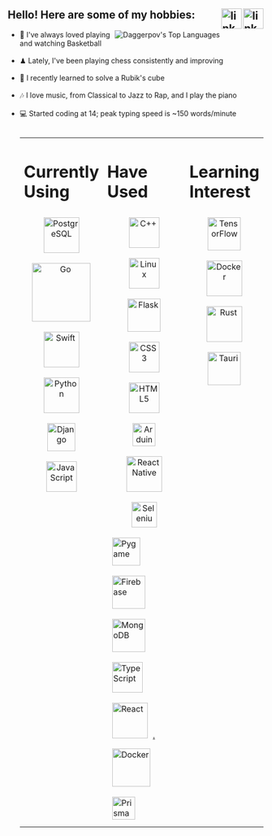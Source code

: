 <!-- target="_blank" doesn't appear to work in this markdown language, and neither do rel="external" or onclick="window.open(this.href,'_blank');return false;"!-->

<h2>Hello! Here are some of my hobbies:
    <a href="https://www.linkedin.com/in/danielagapov" target="_blank">
      <img align="right" src=https://img.shields.io/badge/linkedin-%231E77B5.svg?&style=for-the-badge&logo=linkedin&logoColor=white alt=linkedin style="margin-bottom: 5px;" height="40"/>   </a>
    <a href="https://www.instagram.com/ldh_codeclub/" target="_blank">
      <img align="right" src=https://img.shields.io/badge/LDH_CodeClub-E4405F?style=for-the-badge&logo=instagram&logoColor=white alt=linkedin style="margin-bottom: 5px;" height="40"/>
    </a>
</h2>

<img align="right" alt="Daggerpov's Top Languages" src="https://github-readme-stats.vercel.app/api/top-langs?username=Daggerpov&show_icons=true&theme=tokyonight&layout=compact" /> 
<!-- currently not working due to this issue: https://github.com/anuraghazra/github-readme-stats/issues/2379  -->

<ul>
  <li>🏀 I've always loved playing and watching Basketball</li></br>
  <li>♟ Lately, I've been playing chess consistently and improving</li></br>
  <li>🧩 I recently learned to solve a Rubik's cube</li></br>
  <li>🎶 I love music, from Classical to Jazz to Rap, and I play the piano</li></br>
  <li>💻 Started coding at 14; peak typing speed is ~150 words/minute</li>
</h4>

</br>
<table><tr>
  <td bg="D4AF37" valign="top" width="32%">
    
  # Currently Using  
  <div align="center">  
    <a href="https://www.postgresql.org/" target="_blank">
      <img style="margin: 10px" src="https://www.vectorlogo.zone/logos/postgresql/postgresql-ar21.png" alt="PostgreSQL" height="70" />  </a>
    <a href="https://go.dev/" target="_blank">
      <img style="margin: 10px" src="https://www.pragimtech.com/wp-content/uploads/2020/08/golang.png" alt="Go" height="115" />  </a>
    <a href="https://developer.apple.com/swift/" target="_blank">
      <img style="margin: 10px" src="https://encrypted-tbn0.gstatic.com/images?q=tbn:ANd9GcTX2PnJBG_ax78RPAzZrkIs2rVpTiVhaGO8pw&usqp=CAU" alt="Swift" height="70" />  </a>
    <a href="https://www.python.org/" target="_blank">
      <img style="margin: 10px" src="https://profilinator.rishav.dev/skills-assets/python-original.svg" alt="Python" height="70" />  </a>
    <a href="https://www.djangoproject.com/" target="_blank">
      <img style="margin: 10px" src="https://www.djangoproject.com/m/img/logos/django-logo-positive.png" alt="Django" height="55" />  </a>
    <a href="https://en.wikipedia.org/wiki/JavaScript" target="_blank">
      <img style="margin: 10px" src="https://profilinator.rishav.dev/skills-assets/javascript-original.svg" alt="JavaScript" height="60" />  </a>
    
  </div>

  </td><td valign="top" width="38%">

  # Have Used  
  <div align="center">  
    <a href="https://en.wikipedia.org/wiki/C%2B%2B" target="_blank">
      <img style="margin: 10px" src="https://profilinator.rishav.dev/skills-assets/cplusplus-original.svg" alt="C++" height="60" />  </a>
    <a href="https://en.wikipedia.org/wiki/Linux" target="_blank">
      <img style="margin: 10px" src="https://profilinator.rishav.dev/skills-assets/linux-original.svg" alt="Linux" height="60" />  </a>
    <a href="https://flask.palletsprojects.com/en/2.0.x/" target="_blank">
      <img style="margin: 10px" src="https://www.kindpng.com/picc/m/188-1882416_flask-python-logo-hd-png-download.png" alt="Flask" height="65" />  </a> 
    <a href="https://en.wikipedia.org/wiki/CSS" target="_blank">
      <img style="margin: 10px" src="https://profilinator.rishav.dev/skills-assets/css3-original-wordmark.svg" alt="CSS3" height="60" />  </a>
    <a href="https://en.wikipedia.org/wiki/HTML5" target="_blank">
      <img style="margin: 10px" src="https://profilinator.rishav.dev/skills-assets/html5-original-wordmark.svg" alt="HTML5" height="60" />  </a>
    <a href="https://www.arduino.cc/" target="_blank">
      <img style="margin: 10px" src="https://profilinator.rishav.dev/skills-assets/arduino.png" alt="Arduino" height="45" />  </a>
    <a href="https://reactnative.dev/" target="_blank">
      <img style="margin: 10px" src="https://raw.githubusercontent.com/kristerkari/react-native-svg-transformer/HEAD/images/react-native-logo.png" alt="React Native" height="70" />  </a>
    <a href="https://www.selenium.dev/" target="_blank">
      <img style="margin: 10px" src="https://www.devopsschool.com/blog/wp-content/uploads/2022/03/banner-selenium.png" alt="Selenium" height="50" />  </a>
<!--     <a href="https://www.crummy.com/software/BeautifulSoup/bs4/doc/" target="_blank">
      <img style="margin: 10px" src="https://miro.medium.com/max/1045/1*jN3vLj7R8m9BEpOJuMJT-w.png" alt="BeautifulSoup" height="50" />  </a> -->
  </div>
    <a href="https://github.com/pygame/pygame" target="_blank">
      <img style="margin: 10px" src="https://camo.githubusercontent.com/1971c0a4f776fb5351c765c37e59630c83cabd52/68747470733a2f2f7777772e707967616d652e6f72672f696d616765732f6c6f676f2e706e67" alt="Pygame" height="55" />  </a>
    <a href="https://graphql.org/" target="_blank"
      <img style="margin: 10px" src="https://miro.medium.com/max/901/1*GkrYGz_r9W6AVgEloQpJFQ.png" alt="GraphQL" height="70" />  </a>
    <a href="https://firebase.google.com/" target="_blank">
      <img style="margin: 10px" src="https://firebase.google.com/downloads/brand-guidelines/PNG/logo-logomark.png" alt="Firebase" height="65" />  </a>
    <a href="https://www.mongodb.com/" target="_blank">
      <img style="margin: 10px" src="https://cdn.icon-icons.com/icons2/2415/PNG/512/mongodb_original_wordmark_logo_icon_146425.png" alt="MongoDB" height="65" />  </a>
    <a href="https://www.typescriptlang.org/" target="_blank">
       <img style="margin: 10px" src="https://profilinator.rishav.dev/skills-assets/typescript-original.svg" alt="TypeScript" height="60" />  </a>
    <a href="https://reactjs.org/" target="_blank">
      <img style="margin: 10px" src="https://profilinator.rishav.dev/skills-assets/react-original-wordmark.svg" alt="React" height="70" />.  </a>
    <a href="https://www.java.com/en/" target="_blank">
      <img style="margin: 10px" src="https://seeklogo.com/images/J/java-logo-7F8B35BAB3-seeklogo.com.png" alt="Docker" height="75" />  </a>
    <a href="https://www.prisma.io/" target="_blank">
      <img style="margin: 10px" src="https://cdn.cookielaw.org/logos/028e799e-5bb4-4f89-9ce8-1718d42d344c/22c2e2c0-3df0-4958-8672-1194370ee230/542a9b3e-88eb-4f84-95fd-b19e01352169/Logo-Prisma.png" alt="Prisma" height="45" />  </a>

  </td><td valign="top" width="30%">

  # Learning Interest  
  <div align="center">  
    <a href="https://www.tensorflow.org/" target="_blank">
      <img style="margin: 10px" src="https://profilinator.rishav.dev/skills-assets/tensorflow-icon.svg" alt="TensorFlow" height="65" />  </a>
    <a href="https://www.docker.com/?utm_source=google&utm_medium=cpc&utm_campaign=dockerhomepage&utm_content=namer&utm_term=dockerhomepage&utm_budget=growth&gclid=Cj0KCQjw4eaJBhDMARIsANhrQADDCjR1Vha919pu7dDck1bMv_7L4N1a2LPmlQ3yM3P8kW3Zxwp0SN8aAvH-EALw_wcB" target="_blank">
      <img style="margin: 10px" src="https://profilinator.rishav.dev/skills-assets/docker-original-wordmark.svg" alt="Docker" height="70" />  </a>
    <a href="https://www.rust-lang.org/" target="_blank">
      <img style="margin: 10px" src="https://www.vectorlogo.zone/logos/rust-lang/rust-lang-ar21.png" alt="Rust" height="70" />  </a>
    <a href="https://tauri.app/" target="_blank">
      <img style="margin: 10px" src="https://user-images.githubusercontent.com/53918934/175796535-e2cf14c9-fe1b-49ed-950c-2aeddf1817a6.png" alt="Tauri" height="65" />  </a>
      
      
  </div>

</td></tr></table>   
